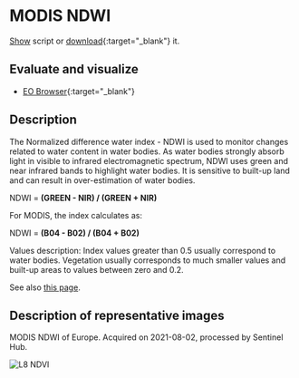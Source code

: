 # MODIS NDWI
<a href="#" id='togglescript'>Show</a> script or [download](script.js){:target="_blank"} it.
<div id='script_view' style="display:none">
{% highlight javascript %}
{% include_relative script.js %}
{% endhighlight %}
</div>

## Evaluate and visualize

- [EO Browser](https://sentinelshare.page.link/gZKV){:target="_blank"}   

## Description

The Normalized difference water index - NDWI is used to monitor changes related to water content in water bodies. As water bodies strongly absorb light in visible to infrared electromagnetic spectrum, NDWI uses green and near infrared bands to highlight water bodies. It is sensitive to built-up land and can result in over-estimation of water bodies.

NDWI = **(GREEN - NIR) / (GREEN + NIR)**

For MODIS, the index calculates as:

NDWI = **(B04 - B02) / (B04 + B02)**

Values description: Index values greater than 0.5 usually correspond to water bodies. Vegetation usually corresponds to much smaller values and built-up areas to values between zero and 0.2.

See also [this page](https://custom-scripts.sentinel-hub.com/sentinel-2/ndwi/).

## Description of representative images

MODIS NDWI of Europe. Acquired on 2021-08-02, processed by Sentinel Hub. 

![L8 NDVI](fig/fig1.png)


 